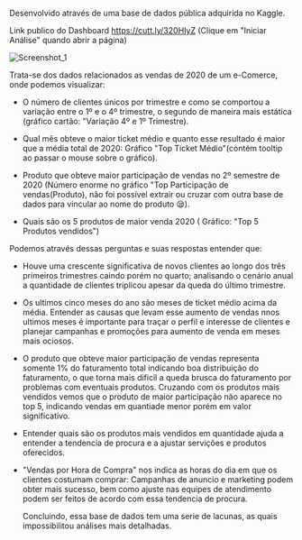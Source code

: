 Desenvolvido através de uma base de dados pública adquirida no Kaggle.

Link publico do Dashboard 
https://cutt.ly/320HIyZ (Clique em "Iniciar Análise" quando abrir a página) 

![Screenshot_1](https://user-images.githubusercontent.com/123345403/215247934-fe81b8f1-b329-4d42-896b-c2300434c551.png)








Trata-se dos dados relacionados as vendas de 2020 de um e-Comerce, onde podemos visualizar:
 
- O número de clientes únicos por trimestre e como se comportou a variação entre o 1º e o 4º trimestre, o segundo de maneira mais estática (gráfico cartão: "Variação 4º e 1º Trimestre). 

- Qual mês obteve o maior ticket médio e quanto esse resultado é maior que a média total de 2020: Gráfico "Top Ticket Médio"(contém tooltip ao passar o mouse sobre o gráfico). 

- Produto que obteve maior participação de vendas no 2º semestre de 2020 (Número enorme no gráfico "Top Participação de vendas(Produto), não foi possível extrair ou cruzar com outra base de dados para vincular ao nome do produto 😪). 

- Quais são os 5 produtos de maior venda 2020 ( Gráfico: "Top 5 Produtos vendidos") 



Podemos através dessas perguntas e suas respostas entender que: 

- Houve uma crescente significativa de novos clientes ao longo dos três primeiros trimestres caindo porém no quarto; analisando o cenário anual a quantidade de clientes triplicou apesar da queda do último trimestre. 

- Os ultimos cinco meses do ano são meses de ticket médio acima da média. Entender as causas que levam esse aumento de vendas nnos ultimos meses é importante para traçar o perfil e interesse de clientes e planejar campanhas e promoções para aumento de venda em meses mais ociosos. 

- O produto que obteve maior participação de vendas representa somente 1% do faturamento total indicando boa distribuição do faturamento, o que torna mais dificil a queda brusca do faturamento por problemas com eventuais produtos. Cruzando com os produtos mais vendidos vemos que o produto de maior participação não aparece no top 5, indicando vendas em quantiade menor porém em valor significativo. 

- Entender quais são os produtos mais vendidos em quantidade ajuda a entender a tendencia de procura e a ajustar servições e produtos oferecidos.

- "Vendas por Hora de Compra" nos indica as horas do dia em que os clientes costumam comprar: Campanhas de anuncio e marketing podem obter mais sucesso, bem como ajuste nas equipes de atendimento podem ser feitos de acordo com essa tendencia de procura. 




   Concluindo, essa base de dados tem uma serie de lacunas, as quais impossibilitou análises mais detalhadas. 
